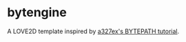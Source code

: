 # bytengine

A LOVE2D template inspired by [a327ex's BYTEPATH tutorial](https://github.com/a327ex/BYTEPATH).

